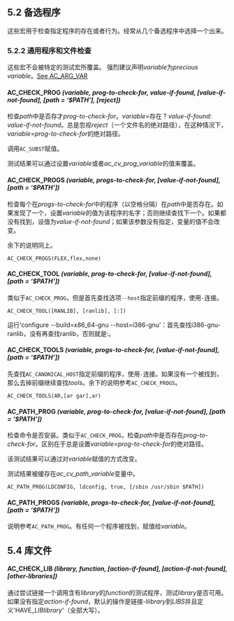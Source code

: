 ## 5.2 备选程序
这些宏用于检查指定程序的存在或者行为。经常从几个备选程序中选择一个出来。

### 5.2.2 通用程序和文件检查
这些宏不会被特定的测试宏所覆盖。
强烈建议声明*variable*为*precious variable*。[See AC_ARG_VAR](7.测试结果.md#ac_arg_var)

#### AC_CHECK_PROG *(variable, prog-to-check-for, value-if-found, [value-if-not-found], [path = ‘$PATH’], [reject])*
检查*path*中是否存才*prog-to-check-for*。*variable*=存在 ? *value-if-found*: *value-if-not-found*。总是忽视*reject*（一个文件名的绝对路径），在这种情况下，*variable*=*prog-to-check-for*的绝对路径。

调用`AC_SUBST`赋值。

测试结果可以通过设置*variable*或者*ac_cv_prog_variable*的值来覆盖。

#### AC_CHECK_PROGS *(variable, progs-to-check-for, [value-if-not-found], [path = ‘$PATH’])*
检查每个在*progs-to-check-for*中的程序（以空格分隔）在*path*中是否存在。如果发现了一个，设置*variable*的值为该程序的名字；否则继续查找下一个。如果都没有找到，设值为*value-if-not-found*；如果该参数没有指定，变量的值不会改变。

余下的说明同上。
```
AC_CHECK_PROGS(FLEX,flex,none)
```

#### AC_CHECK_TOOL *(variable, prog-to-check-for, [value-if-not-found], [path = ‘$PATH’])*
类似于`AC_CHECK_PROG`，但是首先查找选项`--host`指定前缀的程序，使用`-`连接。
```
AC_CHECK_TOOL([RANLIB], [ranlib], [:])
```
运行‘configure --build=x86_64-gnu --host=i386-gnu’：首先查找i386-gnu-ranlib，没有再查找ranlib，否则就是:。

#### AC_CHECK_TOOLS *(variable, progs-to-check-for, [value-if-not-found], [path = ‘$PATH’])*
先查找`AC_CANONICAL_HOST`指定前缀的程序，使用`-`连接。如果没有一个被找到，那么去掉前缀继续查找*tools*。余下的说明参考`AC_CHECK_PROGS`。
```
AC_CHECK_TOOLS(AR,[ar gar],ar)
```

#### AC_PATH_PROG *(variable, prog-to-check-for, [value-if-not-found], [path = ‘$PATH’])*
检查命令是否安装。类似于`AC_CHECK_PROG`，检查*path*中是否存在*prog-to-check-for*。区别在于总是设置*variable*=*prog-to-check-for*的绝对路径。

该测试结果可以通过对*variable*赋值的方式改变。

测试结果被缓存在*ac_cv_path_variable*变量中。
```
AC_PATH_PROG(LDCONFIG, ldconfig, true, [/sbin /usr/sbin $PATH])
```

#### AC_PATH_PROGS *(variable, progs-to-check-for, [value-if-not-found], [path = ‘$PATH’])*
说明参考`AC_PATH_PROG`。有任何一个程序被找到，赋值给*variable*。

## 5.4 库文件
#### AC_CHECK_LIB *(library, function, [action-if-found], [action-if-not-found], [other-libraries])*
通过尝试链接一个调用含有*library*的*function*的测试程序，测试*library*是否可用。如果没有指定*action-if-found*，默认的操作是链接-l*library*到*LIBS*并且定义'HAVE_LIB*library*'（全部大写）。

